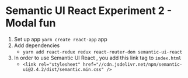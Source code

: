 # Semantic UI React Experiment 2 - Modal fun

1) Set up app `yarn create react-app` app
2) Add dependencies
    - `yarn add react-redux redux react-router-dom semantic-ui-react` 
3) In order to use Semantic UI React , you add this link tag to `index.html`
    - `<link rel="stylesheet" href="//cdn.jsdelivr.net/npm/semantic-ui@2.4.2/dist/semantic.min.css" />`
